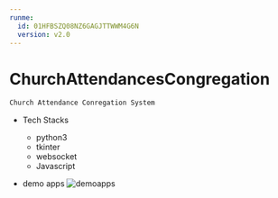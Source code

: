 ```yaml
---
runme:
  id: 01HFBSZQ08NZ6GAGJTTWWM4G6N
  version: v2.0
---
```


# ChurchAttendancesCongregation

```sh {"id":"01HFBRWA6CXTWAPRAB42C9AZPR"}
Church Attendance Conregation System

```

- Tech Stacks

   - python3
   - tkinter
   - websocket
   - Javascript

- demo apps
   ![demoapps](screenshoot/demo.gif)
